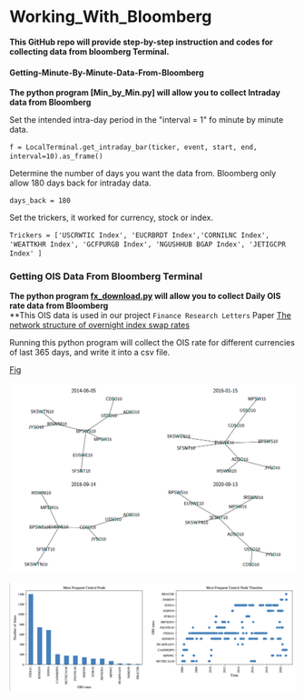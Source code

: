 # Working_With_Bloomberg
**This GitHub repo will provide step-by-step instruction and codes for collecting data from bloomberg Terminal.** 



#### Getting-Minute-By-Minute-Data-From-Bloomberg
**The python program [Min_by_Min.py] will allow you to collect Intraday data from Bloomberg**


Set the intended intra-day period in the "interval = 1" fo minute by minute data. 

	f = LocalTerminal.get_intraday_bar(ticker, event, start, end, interval=10).as_frame()


Determine the number of days you want the data from. Bloomberg only allow 180 days back for intraday data. 
		
	days_back = 180

Set the trickers, it worked for currency, stock or index. 

	Trickers = ['USCRWTIC Index', 'EUCRBRDT Index','CORNILNC Index', 'WEATTKHR Index', 'GCFPURGB Index', 'NGUSHHUB BGAP Index', 'JETIGCPR Index' ]



### Getting OIS Data From Bloomberg Terminal 
**The python program [fx_download.py](fx_download.py) will allow you to collect Daily OIS rate data from Bloomberg** <br />
**This OIS data is used in our project `Finance Research Letters` Paper [The network structure of overnight index swap rates](https://www.sciencedirect.com/science/article/pii/S1544612321004141) <br/>

Running this python program will collect the OIS rate for different currencies of last 365 days, and write it into a csv file. 



[Fig](Figures/OIS_10.pdf)



 <p align="center">
  <img width="1000" src="Figures/OIS_10.png">
</p>
 
 <p align="center">
  <img width="1000" src="Figures/Fig_4.png">
</p>

